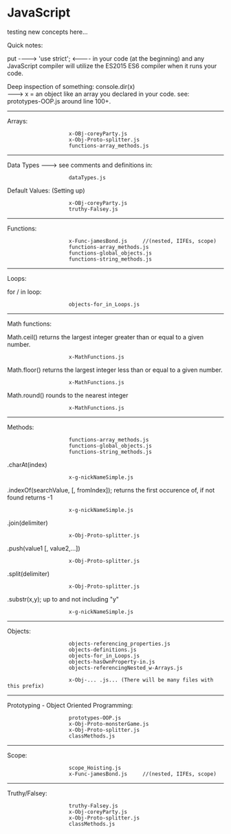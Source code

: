 # JavaScript
testing new concepts here...

Quick notes: 

put ----> 'use strict';  <---- in your code (at the beginning) and any JavaScript compiler will 
utilize the ES2015 ES6 compiler when it runs your code.

Deep inspection of something:   console.dir(x)  
            ---> x = an object like an array you declared in your code.  see:  prototypes-OOP.js  around line 100+.

-----------------
Arrays:

                        x-OBj-coreyParty.js
                        x-Obj-Proto-splitter.js
                        functions-array_methods.js


-----------------

Data Types ---> see comments and definitions in: 

                        dataTypes.js


Default Values: (Setting up)

                        x-OBj-coreyParty.js
                        truthy-Falsey.js

-----------------

Functions:

                        x-Func-jamesBond.js     //(nested, IIFEs, scope)
                        functions-array_methods.js
                        functions-global_objects.js
                        functions-string_methods.js	
-----------------

Loops:

for / in  loop:   

                        objects-for_in_Loops.js

----------------

Math functions:

Math.ceil() returns the largest integer greater than or equal to a given number.

                        x-MathFunctions.js

Math.floor() returns the largest integer less than or equal to a given number.

                        x-MathFunctions.js

Math.round() rounds to the nearest integer

                        x-MathFunctions.js

-----------------

Methods:

                        functions-array_methods.js	
                        functions-global_objects.js
                        functions-string_methods.js	

.charAt(index)

                        x-g-nickNameSimple.js

.indexOf(searchValue, [, fromIndex]);  returns the first occurence of, if not found returns -1

                        x-g-nickNameSimple.js
                        
.join(delimiter)
                        
                        x-Obj-Proto-splitter.js
                        
.push(value1 [, value2,...])

                        x-Obj-Proto-splitter.js
                        
.split(delimiter)

                        x-Obj-Proto-splitter.js

.substr(x,y);  up to and not including "y"

                        x-g-nickNameSimple.js

-----------------

Objects:

                        objects-referencing_properties.js
                        objects-definitions.js
                        objects-for_in_Loops.js	
                        objects-hasOwnProperty-in.js	
                        objects-referencingNested_w-Arrays.js	
                        
                        x-Obj-... .js... (There will be many files with this prefix)

-----------------

Prototyping - Object Oriented Programming:

                        prototypes-OOP.js
                        x-Obj-Proto-monsterGame.js
                        x-Obj-Proto-splitter.js
                        classMethods.js

-----------------

Scope:

                        scope_Hoisting.js
                        x-Func-jamesBond.js     //(nested, IIFEs, scope) 

-----------------

Truthy/Falsey:

                        truthy-Falsey.js
                        x-Obj-coreyParty.js
                        x-Obj-Proto-splitter.js
                        classMethods.js



